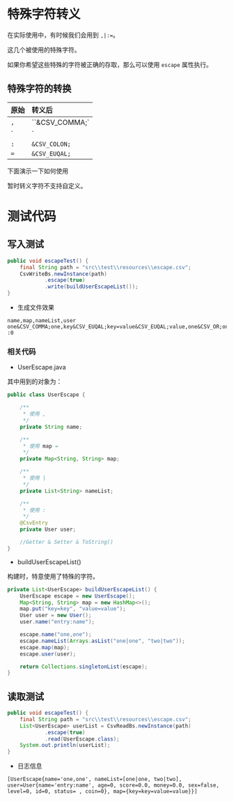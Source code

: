 # 特殊字符转义

在实际使用中，有时候我们会用到 `,|:=`。

这几个被使用的特殊字符。

如果你希望这些特殊的字符被正确的存取，那么可以使用 `escape` 属性执行。

## 特殊字符的转换

| 原始 | 转义后 |
|:--|:--|
| `,` | ``&CSV_COMMA;` |
| `|` | `&CSV_OR;` |
| `:` | `&CSV_COLON;`|
| `=` | `&CSV_EUQAL;` |

下面演示一下如何使用

暂时转义字符不支持自定义。

# 测试代码

## 写入测试

```java
public void escapeTest() {
    final String path = "src\\test\\resources\\escape.csv";
    CsvWriteBs.newInstance(path)
            .escape(true)
            .write(buildUserEscapeList());
}
```

- 生成文件效果

```
name,map,nameList,user
one&CSV_COMMA;one,key&CSV_EUQAL;key=value&CSV_EUQAL;value,one&CSV_OR;one|two&CSV_OR;two,entry&CSV_COLON;name:0:0.0:0.0:false:0:0: :0
```

### 相关代码

- UserEscape.java

其中用到的对象为：

```java
public class UserEscape {

    /**
     * 使用 ,
     */
    private String name;

    /**
     * 使用 map =
     */
    private Map<String, String> map;

    /**
     * 使用 |
     */
    private List<String> nameList;

    /**
     * 使用 :
     */
    @CsvEntry
    private User user;

    //Getter & Setter & ToString()
}
```

- buildUserEscapeList()

构建时，特意使用了特殊的字符。

```java
private List<UserEscape> buildUserEscapeList() {
    UserEscape escape = new UserEscape();
    Map<String, String> map = new HashMap<>();
    map.put("key=key", "value=value");
    User user = new User();
    user.name("entry:name");

    escape.name("one,one");
    escape.nameList(Arrays.asList("one|one", "two|two"));
    escape.map(map);
    escape.user(user);

    return Collections.singletonList(escape);
}
```

## 读取测试

```java
public void escapeTest() {
    final String path = "src\\test\\resources\\escape.csv";
    List<UserEscape> userList = CsvReadBs.newInstance(path)
            .escape(true)
            .read(UserEscape.class);
    System.out.println(userList);
}
```

- 日志信息

```
[UserEscape{name='one,one', nameList=[one|one, two|two], user=User{name='entry:name', age=0, score=0.0, money=0.0, sex=false, level=0, id=0, status= , coin=0}, map={key=key=value=value}}]
```

